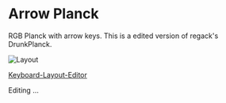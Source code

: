 # Arrow Planck
RGB Planck with arrow keys. This is a edited version of regack's DrunkPlanck.

![Layout](http://i.imgur.com/MtriIIh.jpg)

[Keyboard-Layout-Editor](http://www.keyboard-layout-editor.com/##@_name=Arrow%20Planck&author=Help-14%3B&@_a:7%3B&=Fn&=Q&=W&=E&=R&=T&=Y&=U&=I&=O&=P&=Back%3Cbr%3ESpace%3B&@_w:1.25%3B&=Tab&=A&=S&=D&=F&=G&=H&=J&=K&=L&_w:1.75%3B&=Enter%3B&@_w:1.75%3B&=Shift&=Z&=X&=C&=V&=B&=N&=M&_a:5%3B&=,%0A%0A%0A%0A%0A%0A.&_c=%2367B7E1%3B&=%2F:%0A%0A%0A%0A%0A%0AUp&_c=%23cccccc&a:7&w:1.25%3B&=Shift%3B&@=Ctrl&=Win&=Alt&_a:5&w:3%3B&='%0A%0A%0A%0A%0A%0ASpace&_w:3%3B&=%22%0A%0A%0A%0A%0A%0ASpace&_c=%2367B7E1%3B&=%3C%0A%0A%0A%0A%0A%0ALeft&=%2F%2F%0A%0A%0A%0A%0A%0ADown&=%3E%0A%0A%0A%0A%0A%0ARight)


Editing ...
